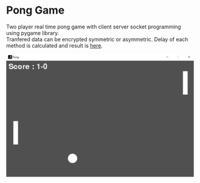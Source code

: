 # Pong Game
Two player real time pong game with client server socket programming using pygame library.<br>
Tranfered data can be encrypted symmetric or asymmetric. Delay of each method is calculated and result is [here](https://github.com/RezaAbbaszadeh/Pong-Game-Socket/blob/master/delays.txt).

<img src="https://github.com/RezaAbbaszadeh/Pong-Game-Socket/blob/master/screenshot.png" width="700px">
